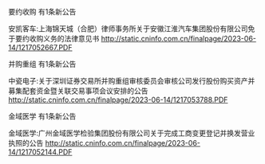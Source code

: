 要约收购 有1条新公告 

安凯客车:上海锦天城（合肥）律师事务所关于安徽江淮汽车集团股份有限公司免于要约收购义务的法律意见书 http://static.cninfo.com.cn/finalpage/2023-06-14/1217052667.PDF 

并购重组 有1条新公告 

中瓷电子:关于深圳证券交易所并购重组审核委员会审核公司发行股份购买资产并募集配套资金暨关联交易事项会议安排的公告 http://static.cninfo.com.cn/finalpage/2023-06-14/1217053788.PDF 

金域医学 有1条新公告 

金域医学:广州金域医学检验集团股份有限公司关于完成工商变更登记并换发营业执照的公告 http://static.cninfo.com.cn/finalpage/2023-06-14/1217052144.PDF 

